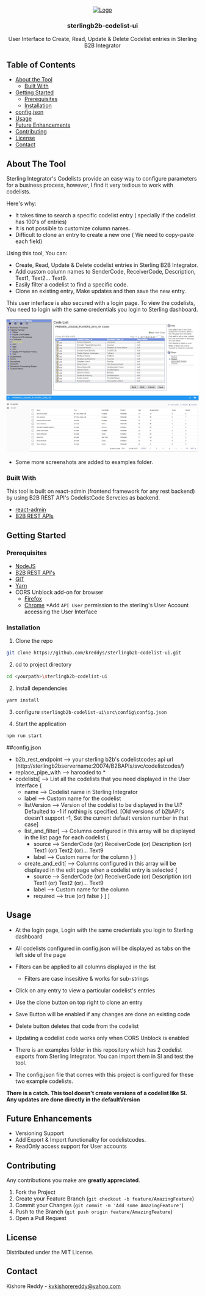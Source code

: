 <!-- PROJECT LOGO -->
<br />
<p align="center">
  <a href="https://upload.wikimedia.org/wikipedia/commons/a/a7">
    <img src="React-icon.svg" alt="Logo" width="80" height="80">
  </a>

  <h3 align="center">sterlingb2b-codelist-ui</h3>

  <p align="center">
    User Interface to Create, Read, Update & Delete Codelist entries in Sterling B2B Integrator
    <br />
  </p>
</p>



<!-- TABLE OF CONTENTS -->
## Table of Contents

* [About the Tool](#about-the-Tool)
  * [Built With](#built-with)
* [Getting Started](#getting-started)
  * [Prerequisites](#prerequisites)
  * [Installation](#installation)
* [config.json](#config.json)
* [Usage](#usage)
* [Future Enhancements](#future-enhancements)
* [Contributing](#contributing)
* [License](#license)
* [Contact](#contact)



## About The Tool

Sterling Integrator's Codelists provide an easy way to configure parameters for a business process, however, I find it very tedious to work with codelists.

Here's why:
* It takes time to search a specific codelist entry ( specially if the codelist has 100's of entries)
* It is not possible to customize column names.
* Difficult to clone an entry to create a new one ( We need to copy-paste each field)

Using this tool, You can:
* Create, Read, Update & Delete codelist entries in Sterling B2B Integrator.
* Add custom column names to SenderCode, ReceiverCode, Description, Text1, Text2... Text9.
* Easily filter a codelist to find a specific code.
* Clone an existing entry, Make updates and then save the new entry.

This user interface is also secured with a login page. To view the codelists, You need to login with the same credentials you login to Sterling dashboard.

[![Codelist in Sterling Integrator][sterling-b2b-codelist]](https://example.com)
[![Codelist in sterlingb2b-codelist-ui][react-admin-list]](https://example.com)

* Some more screenshots are added to examples folder.


### Built With

This tool is built on react-admin (frontend framework for any rest backend) by using B2B REST API's CodelistCode Servcies as backend.

* [react-admin](https://github.com/marmelab/react-admin)
* [B2B REST APIs](https://www.ibm.com/support/knowledgecenter/SS3JSW_6.0.0/developing/developing/filegateway/B2B_APIs_avail.html)


<!-- GETTING STARTED -->
## Getting Started

### Prerequisites

* [NodeJS](https://nodejs.org/en/download/)
* [B2B REST API's](https://www.ibm.com/support/knowledgecenter/en/SS4TGX_2.2.0/com.ibm.help.sfg_reference.doc/B2B_REST_APIs.html)
* [GIT](https://git-scm.com/downloads)
* [Yarn](https://classic.yarnpkg.com/en/docs/install/#windows-stable)
* CORS Unblock add-on for browser
	* [Firefox](https://addons.mozilla.org/en-US/firefox/addon/cors-unblock/)
	* [Chrome](https://chrome.google.com/webstore/detail/cors-unblock/lfhmikememgdcahcdlaciloancbhjino?hl=en)
*Add `API User` permission to the sterling's User Account accessing the User Interface

### Installation

1. Clone the repo
```sh
git clone https://github.com/kreddys/sterlingb2b-codelist-ui.git
```
2. cd to project directory
```sh
cd <yourpath>\sterlingb2b-codelist-ui
```
2. Install dependencies
```sh
yarn install
```
3. configure `sterlingb2b-codelist-ui\src\config\config.json`

4. Start the application
```sh
npm run start
```

##config.json

* b2b_rest_endpoint --> your sterling b2b's codelistcodes api url (http://sterlingb2bservername:20074/B2BAPIs/svc/codelistcodes/)
* replace_pipe_with --> harcoded to *
* codelists[		--> List all the codelists that you need displayed in the User Interface
	{
	* name			--> Codelist name in Sterling Integrator
	* label			--> Custom name for the codelist
	* listVersion	--> Version of the codelist to be displayed in the UI? Defaulted to -1 if nothing is specified. [Old versions of b2bAPI's doesn't support -1, Set the current default version number in that case]
	* list_and_filter[	--> Columns configured in this array will be displayed in the list page for each codelist
		{
		* source	--> SenderCode (or) ReceiverCode (or) Description (or) Text1 (or) Text2 (or)... Text9
		* label		--> Custom name for the column
		}
	]
	* create_and_edit[	--> Columns configured in this array will be displayed in the edit page when a codelist entry is selected
		{
		* source	--> SenderCode (or) ReceiverCode (or) Description (or) Text1 (or) Text2 (or)... Text9
		* label		--> Custom name for the column
		* required	--> true (or) false
		}
	]
]


## Usage

* At the login page, Login with the same credentials you login to Sterling dashboard
* All codelists configured in config.json will be displayed as tabs on the left side of the page
* Filters can be applied to all columns displayed in the list
	* Filters are case insesitive & works for sub-strings
* Click on any entry to view a particular codelist's entries
* Use the clone button on top right to clone an entry
* Save Button will be enabled if any changes are done an existing code
* Delete button deletes that code from the codelist
* Updating a codelist code works only when CORS Unblock is enabled

* There is an examples folder in this repository which has 2 codelist exports from Sterling Integrator. You can import them in SI and test the tool. 
* The config.json file that comes with this project is configured for these two example codelists.

**There is a catch. This tool doesn't create versions of a codelist like SI. Any updates are done directly in the defaultVersion**


## Future Enhancements

* Versioning Support
* Add Export & Import functionality for codelistcodes.
* ReadOnly access support for User accounts


## Contributing

Any contributions you make are **greatly appreciated**.

1. Fork the Project
2. Create your Feature Branch (`git checkout -b feature/AmazingFeature`)
3. Commit your Changes (`git commit -m 'Add some AmazingFeature'`)
4. Push to the Branch (`git push origin feature/AmazingFeature`)
5. Open a Pull Request


## License

Distributed under the MIT License.


## Contact

Kishore Reddy - kvkishorereddy@yahoo.com



<!-- MARKDOWN LINKS & IMAGES -->
[linkedin-shield]: https://img.shields.io/badge/-LinkedIn-black.svg?style=flat-square&logo=linkedin&colorB=555
[linkedin-url]: https://www.linkedin.com/in/kishore-reddy-8309b235/
[sterling-b2b-codelist]: images/sterling-b2b-codelist.JPG
[react-admin-list]: images/react-admin-list.JPG